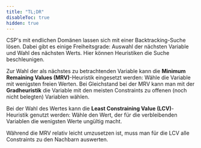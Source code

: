 ```yaml
---
title: "TL;DR"
disableToc: true
hidden: true
---
```



CSP's mit endlichen Domänen lassen sich mit einer Backtracking-Suche lösen. Dabei
gibt es einige Freiheitsgrade: Auswahl der nächsten Variable und Wahl des nächsten
Werts. Hier können Heuristiken die Suche beschleunigen.

Zur Wahl der als nächstes zu betrachtenden Variable kann die **Minimum Remaining
Values (MRV)**-Heuristik eingesetzt werden: Wähle die Variable mit wenigsten freien
Werten. Bei Gleichstand bei der MRV kann man mit der **Gradheuristik** die Variable
mit den meisten Constraints zu offenen (noch nicht belegten) Variablen wählen.

Bei der Wahl des Wertes kann die **Least Constraining Value (LCV)**-Heuristik genutzt
werden: Wähle den Wert, der für die verbleibenden Variablen die wenigsten Werte ungültig
macht.

Während die MRV relativ leicht umzusetzen ist, muss man für die LCV alle Constraints zu
den Nachbarn auswerten.
